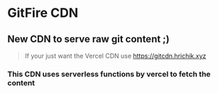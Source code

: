 # GitFire CDN 

## New CDN to serve raw git content ;)

> If your just want the Vercel CDN use
> https://gitcdn.hrichik.xyz

### This CDN uses serverless functions by vercel to fetch the content
